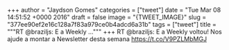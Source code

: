 
+++
author = "Jaydson Gomes"
categories = ["tweet"]
date = "Tue Mar 08 14:51:52 +0000 2016"
draft = false
image = "{TWEET_IMAGE}"
slug = "377ee90ef2e16c128a7f83a979ce0b4adcd6a31b"
tags = ["tweet"]
title = """RT @braziljs: E a Weekly ..."""
+++
RT @braziljs: E a Weekly voltou! Nos ajude a montar a Newsletter desta semana https://t.co/V9PZLMbMGJ
